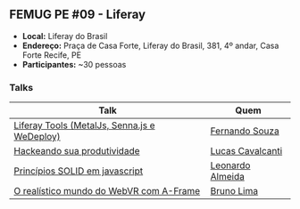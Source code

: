 ## FEMUG PE #09 - Liferay

* **Local:** Liferay do Brasil
* **Endereço:** Praça de Casa Forte, Liferay do Brasil, 381, 4º andar, Casa Forte Recife, PE
* **Participantes:** ~30 pessoas

### Talks

| Talk                            | Quem                                                               
| ------------------------------  | ------------------------------------------------------------------
| [Liferay Tools (MetalJs, Senna.js e WeDeploy)](#) | [Fernando Souza](#)
| [Hackeando sua produtividade](https://pt.slideshare.net/lucascmelo/hackeando-sua-produtividade) | [Lucas Cavalcanti](https://github.com/lucascmelo)
| [Princípios SOLID em javascript](#) | [Leonardo Almeida](https://github.com/lhew)
| [O realístico mundo do WebVR com A-Frame](#) | [Bruno Lima](#)
